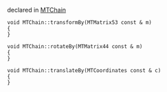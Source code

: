 
declared in [MTChain](MTChain.hpp.md)

~~~ { .cpp }
void MTChain::transformBy(MTMatrix53 const & m)
{
}

void MTChain::rotateBy(MTMatrix44 const & m)
{
}

void MTChain::translateBy(MTCoordinates const & c)
{
}
~~~

